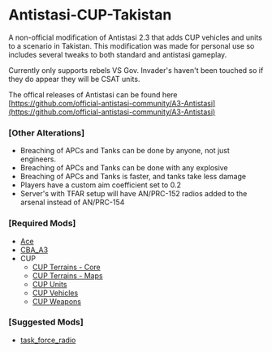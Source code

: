 # Antistasi-CUP-Takistan
A non-official modification of Antistasi 2.3 that adds CUP vehicles and units to a scenario in Takistan. This modification was made for personal use so includes several tweaks to both standard and antistasi gameplay.

Currently only supports rebels VS Gov. Invader's haven't been touched so if they do appear they will be CSAT units. 

The offical releases of Antistasi can be found here [https://github.com/official-antistasi-community/A3-Antistasi](https://github.com/official-antistasi-community/A3-Antistasi)


### [Other Alterations]
- Breaching of APCs and Tanks can be done by anyone, not just engineers.
- Breaching of APCs and Tanks can be done with any explosive
- Breaching of APCs and Tanks is faster, and tanks take less damage
- Players have a custom aim coefficient set to 0.2
- Server's with TFAR setup will have AN/PRC-152 radios added to the arsenal instead of AN/PRC-154



### [Required Mods]
- [Ace](https://steamcommunity.com/workshop/filedetails/?id=463939057)
- [CBA_A3](https://steamcommunity.com/sharedfiles/filedetails/?id=450814997)
- CUP
    - [CUP Terrains - Core](https://steamcommunity.com/sharedfiles/filedetails/?id=583496184)
    - [CUP Terrains - Maps](https://steamcommunity.com/sharedfiles/filedetails/?id=583544987)
    - [CUP Units](https://steamcommunity.com/sharedfiles/filedetails/?id=497661914)
    - [CUP Vehicles](https://steamcommunity.com/sharedfiles/filedetails/?id=541888371)
    - [CUP Weapons](https://steamcommunity.com/sharedfiles/filedetails/?id=497660133)

### [Suggested Mods]
- [task_force_radio](https://steamcommunity.com/sharedfiles/filedetails/?id=620019431)
